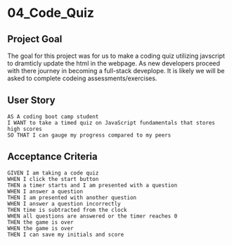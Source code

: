 # 04_Code_Quiz

## Project Goal
The goal for this project was for us to make a coding quiz utilizing javscript to dramticly update the html in the webpage.
As new developers proceed with there journey in becoming a full-stack deveplope. It is likely we will be asked to complete 
codeing assessments/exercises.






## User Story

```
AS A coding boot camp student
I WANT to take a timed quiz on JavaScript fundamentals that stores high scores
SO THAT I can gauge my progress compared to my peers
```




## Acceptance Criteria

```
GIVEN I am taking a code quiz
WHEN I click the start button
THEN a timer starts and I am presented with a question
WHEN I answer a question
THEN I am presented with another question
WHEN I answer a question incorrectly
THEN time is subtracted from the clock
WHEN all questions are answered or the timer reaches 0
THEN the game is over
WHEN the game is over
THEN I can save my initials and score
```

